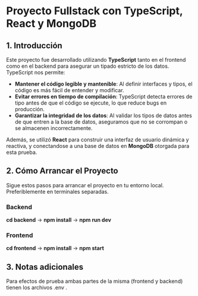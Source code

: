# Proyecto Fullstack con TypeScript, React y MongoDB

## 1. Introducción

Este proyecto fue desarrollado utilizando **TypeScript** tanto en el frontend como en el backend para asegurar un tipado estricto de los datos. TypeScript nos permite:

- **Mantener el código legible y mantenible**: Al definir interfaces y tipos, el código es más fácil de entender y modificar.
- **Evitar errores en tiempo de compilación**: TypeScript detecta errores de tipo antes de que el código se ejecute, lo que reduce bugs en producción.
- **Garantizar la integridad de los datos**: Al validar los tipos de datos antes de que entren a la base de datos, aseguramos que no se corrompan o se almacenen incorrectamente.

Además, se utilizó **React** para construir una interfaz de usuario dinámica y reactiva, y conectandose a una base de datos en **MongoDB** otorgada para esta prueba.

## 2. Cómo Arrancar el Proyecto

Sigue estos pasos para arrancar el proyecto en tu entorno local. Preferiblemente en terminales separadas.

### Backend

  **cd backend** ->
  **npm install** ->
  **npm run dev**

### Frontend

  **cd frontend** ->
  **npm install** ->
  **npm start**

## 3. Notas adicionales

Para efectos de prueba ambas partes de la misma (frontend y backend) tienen los archivos .env .